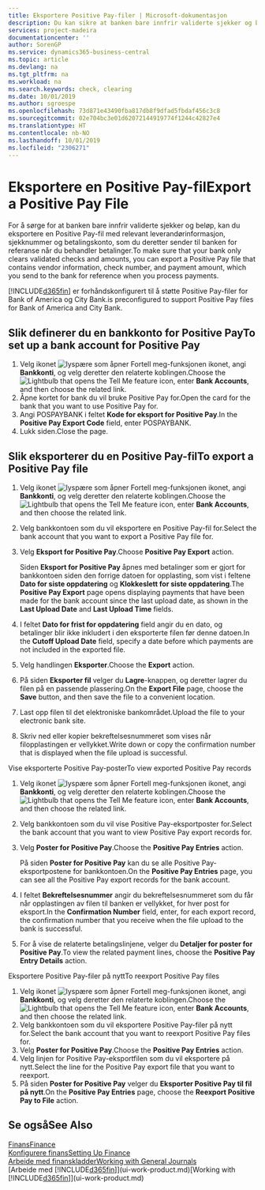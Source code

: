 ```yaml
---
title: Eksportere Positive Pay-filer | Microsoft-dokumentasjon
description: Du kan sikre at banken bare innfrir validerte sjekker og beløp, ved å eksportere en Positive Pay-fil som inneholder leverandør-og betalingsinformasjon.
services: project-madeira
documentationcenter: ''
author: SorenGP
ms.service: dynamics365-business-central
ms.topic: article
ms.devlang: na
ms.tgt_pltfrm: na
ms.workload: na
ms.search.keywords: check, clearing
ms.date: 10/01/2019
ms.author: sgroespe
ms.openlocfilehash: 73d871e43490fba817db8f9dfad5fbdaf456c3c8
ms.sourcegitcommit: 02e704bc3e01d62072144919774f1244c42827e4
ms.translationtype: HT
ms.contentlocale: nb-NO
ms.lasthandoff: 10/01/2019
ms.locfileid: "2306271"
---
```

# <a name="export-a-positive-pay-file"></a><span data-ttu-id="d0251-103">Eksportere en Positive Pay-fil</span><span class="sxs-lookup"><span data-stu-id="d0251-103">Export a Positive Pay File</span></span>
<span data-ttu-id="d0251-104">For å sørge for at banken bare innfrir validerte sjekker og beløp, kan du eksportere en Positive Pay-fil med relevant leverandørinformasjon, sjekknummer og betalingskonto, som du deretter sender til banken for referanse når du behandler betalinger.</span><span class="sxs-lookup"><span data-stu-id="d0251-104">To make sure that your bank only clears validated checks and amounts, you can export a Positive Pay file that contains vendor information, check number, and payment amount, which you send to the bank for reference when you process payments.</span></span>

[!INCLUDE[d365fin](includes/d365fin_md.md)] <span data-ttu-id="d0251-105">er forhåndskonfigurert til å støtte Positive Pay-filer for Bank of America og City Bank.</span><span class="sxs-lookup"><span data-stu-id="d0251-105">is preconfigured to support Positive Pay files for Bank of America and City Bank.</span></span>

## <a name="to-set-up-a-bank-account-for-positive-pay"></a><span data-ttu-id="d0251-106">Slik definerer du en bankkonto for Positive Pay</span><span class="sxs-lookup"><span data-stu-id="d0251-106">To set up a bank account for Positive Pay</span></span>
1. <span data-ttu-id="d0251-107">Velg ikonet ![lyspære som åpner Fortell meg-funksjonen](media/ui-search/search_small.png "Fortell hva du vil gjøre") ikonet, angi **Bankkonti**, og velg deretter den relaterte koblingen.</span><span class="sxs-lookup"><span data-stu-id="d0251-107">Choose the ![Lightbulb that opens the Tell Me feature](media/ui-search/search_small.png "Tell me what you want to do") icon, enter **Bank Accounts**, and then choose the related link.</span></span>
2. <span data-ttu-id="d0251-108">Åpne kortet for bank du vil bruke Positive Pay for.</span><span class="sxs-lookup"><span data-stu-id="d0251-108">Open the card for the bank that you want to use Positive Pay for.</span></span>
3. <span data-ttu-id="d0251-109">Angi POSPAYBANK i feltet **Kode for eksport for Positive Pay**.</span><span class="sxs-lookup"><span data-stu-id="d0251-109">In the **Positive Pay Export Code** field, enter POSPAYBANK.</span></span>
4. <span data-ttu-id="d0251-110">Lukk siden.</span><span class="sxs-lookup"><span data-stu-id="d0251-110">Close the page.</span></span>

## <a name="to-export-a-positive-pay-file"></a><span data-ttu-id="d0251-111">Slik eksporterer du en Positive Pay-fil</span><span class="sxs-lookup"><span data-stu-id="d0251-111">To export a Positive Pay file</span></span>
1. <span data-ttu-id="d0251-112">Velg ikonet ![lyspære som åpner Fortell meg-funksjonen](media/ui-search/search_small.png "Fortell hva du vil gjøre") ikonet, angi **Bankkonti**, og velg deretter den relaterte koblingen.</span><span class="sxs-lookup"><span data-stu-id="d0251-112">Choose the ![Lightbulb that opens the Tell Me feature](media/ui-search/search_small.png "Tell me what you want to do") icon, enter **Bank Accounts**, and then choose the related link.</span></span>
2. <span data-ttu-id="d0251-113">Velg bankkontoen som du vil eksportere en Positive Pay-fil for.</span><span class="sxs-lookup"><span data-stu-id="d0251-113">Select the bank account that you want to export a Positive Pay file for.</span></span>
3. <span data-ttu-id="d0251-114">Velg **Eksport for Positive Pay**.</span><span class="sxs-lookup"><span data-stu-id="d0251-114">Choose **Positive Pay Export** action.</span></span>

    <span data-ttu-id="d0251-115">Siden **Eksport for Positive Pay** åpnes med betalinger som er gjort for bankkontoen siden den forrige datoen for opplasting, som vist i feltene **Dato for siste oppdatering** og **Klokkeslett for siste oppdatering**.</span><span class="sxs-lookup"><span data-stu-id="d0251-115">The **Positive Pay Export** page opens displaying payments that have been made for the bank account since the last upload date, as shown in the **Last Upload Date** and **Last Upload Time** fields.</span></span>
4. <span data-ttu-id="d0251-116">I feltet **Dato for frist for oppdatering** field angir du en dato, og betalinger blir ikke inkludert i den eksporterte filen før denne datoen.</span><span class="sxs-lookup"><span data-stu-id="d0251-116">In the **Cutoff Upload Date** field, specify a date before which payments are not included in the exported file.</span></span>
5. <span data-ttu-id="d0251-117">Velg handlingen **Eksporter**.</span><span class="sxs-lookup"><span data-stu-id="d0251-117">Choose the **Export** action.</span></span>
6. <span data-ttu-id="d0251-118">På siden **Eksporter fil** velger du **Lagre**-knappen, og deretter lagrer du filen på en passende plassering.</span><span class="sxs-lookup"><span data-stu-id="d0251-118">On the **Export File** page, choose the **Save** button, and then save the file to a convenient location.</span></span>
7. <span data-ttu-id="d0251-119">Last opp filen til det elektroniske bankområdet.</span><span class="sxs-lookup"><span data-stu-id="d0251-119">Upload the file to your electronic bank site.</span></span>
8. <span data-ttu-id="d0251-120">Skriv ned eller kopier bekreftelsesnummeret som vises når filopplastingen er vellykket.</span><span class="sxs-lookup"><span data-stu-id="d0251-120">Write down or copy the confirmation number that is displayed when the file upload is successful.</span></span>

<span data-ttu-id="d0251-121">Vise eksporterte Positive Pay-poster</span><span class="sxs-lookup"><span data-stu-id="d0251-121">To view exported Positive Pay records</span></span>

1. <span data-ttu-id="d0251-122">Velg ikonet ![lyspære som åpner Fortell meg-funksjonen](media/ui-search/search_small.png "Fortell hva du vil gjøre") ikonet, angi **Bankkonti**, og velg deretter den relaterte koblingen.</span><span class="sxs-lookup"><span data-stu-id="d0251-122">Choose the ![Lightbulb that opens the Tell Me feature](media/ui-search/search_small.png "Tell me what you want to do") icon, enter **Bank Accounts**, and then choose the related link.</span></span>
2. <span data-ttu-id="d0251-123">Velg bankkontoen som du vil vise Positive Pay-eksportposter for.</span><span class="sxs-lookup"><span data-stu-id="d0251-123">Select the bank account that you want to view Positive Pay export records for.</span></span>
3. <span data-ttu-id="d0251-124">Velg **Poster for Positive Pay**.</span><span class="sxs-lookup"><span data-stu-id="d0251-124">Choose the **Positive Pay Entries** action.</span></span>

    <span data-ttu-id="d0251-125">På siden **Poster for Positive Pay** kan du se alle Positive Pay-eksportpostene for bankkontoen.</span><span class="sxs-lookup"><span data-stu-id="d0251-125">On the **Positive Pay Entries** page, you can see all the Positive Pay export records for the bank account.</span></span>
4. <span data-ttu-id="d0251-126">I feltet **Bekreftelsesnummer** angir du bekreftelsesnummeret som du får når opplastingen av filen til banken er vellykket, for hver post for eksport.</span><span class="sxs-lookup"><span data-stu-id="d0251-126">In the **Confirmation Number** field, enter, for each export record, the confirmation number that you receive when the file upload to the bank is successful.</span></span>
5. <span data-ttu-id="d0251-127">For å vise de relaterte betalingslinjene, velger du **Detaljer for poster for Positive Pay**.</span><span class="sxs-lookup"><span data-stu-id="d0251-127">To view the related payment lines, choose the **Positive Pay Entry Details** action.</span></span>

<span data-ttu-id="d0251-128">Eksportere Positive Pay-filer på nytt</span><span class="sxs-lookup"><span data-stu-id="d0251-128">To reexport Positive Pay files</span></span>

1. <span data-ttu-id="d0251-129">Velg ikonet ![lyspære som åpner Fortell meg-funksjonen](media/ui-search/search_small.png "Fortell hva du vil gjøre") ikonet, angi **Bankkonti**, og velg deretter den relaterte koblingen.</span><span class="sxs-lookup"><span data-stu-id="d0251-129">Choose the ![Lightbulb that opens the Tell Me feature](media/ui-search/search_small.png "Tell me what you want to do") icon, enter **Bank Accounts**, and then choose the related link.</span></span>
2. <span data-ttu-id="d0251-130">Velg bankkontoen som du vil eksportere Positive Pay-filer på nytt for.</span><span class="sxs-lookup"><span data-stu-id="d0251-130">Select the bank account that you want to reexport Positive Pay files for.</span></span>
3. <span data-ttu-id="d0251-131">Velg **Poster for Positive Pay**.</span><span class="sxs-lookup"><span data-stu-id="d0251-131">Choose the **Positive Pay Entries** action.</span></span>
4. <span data-ttu-id="d0251-132">Velg linjen for Positive Pay-eksportfilen som du vil eksportere på nytt.</span><span class="sxs-lookup"><span data-stu-id="d0251-132">Select the line for the Positive Pay export file that you want to reexport.</span></span>
5. <span data-ttu-id="d0251-133">På siden **Poster for Positive Pay** velger du **Eksporter Positive Pay til fil på nytt**.</span><span class="sxs-lookup"><span data-stu-id="d0251-133">On the **Positive Pay Entries** page, choose the **Reexport Positive Pay to File** action.</span></span>

## <a name="see-also"></a><span data-ttu-id="d0251-134">Se også</span><span class="sxs-lookup"><span data-stu-id="d0251-134">See Also</span></span>
[<span data-ttu-id="d0251-135">Finans</span><span class="sxs-lookup"><span data-stu-id="d0251-135">Finance</span></span>](finance.md)  
[<span data-ttu-id="d0251-136">Konfigurere finans</span><span class="sxs-lookup"><span data-stu-id="d0251-136">Setting Up Finance</span></span>](finance-setup-finance.md)  
[<span data-ttu-id="d0251-137">Arbeide med finanskladder</span><span class="sxs-lookup"><span data-stu-id="d0251-137">Working with General Journals</span></span>](ui-work-general-journals.md)  
<span data-ttu-id="d0251-138">[Arbeide med [!INCLUDE[d365fin](includes/d365fin_md.md)]](ui-work-product.md)</span><span class="sxs-lookup"><span data-stu-id="d0251-138">[Working with [!INCLUDE[d365fin](includes/d365fin_md.md)]](ui-work-product.md)</span></span>
